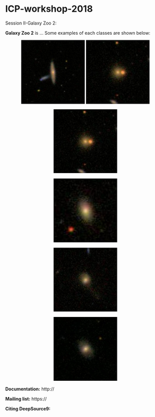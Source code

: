 ICP-workshop-2018
=======

Session II-Galaxy Zoo 2:

**Galaxy Zoo 2** is ...
Some examples of each classes are shown below:
<p align="center">
  <img src="./images/cigar_shaped_0" width="200"/>
  <img src="./images/comp_round_0" width="200"/>
</p>

<p align="center">
  <img src="./images/comp_round_0" width="200"/>
</p>

<p align="center">
  <img src="./images/mid_round_0" width="200"/>
</p>

<p align="center">
  <img src="./images/no_bar_arm_0" width="200"/>
</p>

<p align="center">
  <img src="./images/no_bar_no_arm_0" width="200"/>
</p>


**Documentation:** http://

**Mailing list:** https://

**Citing DeepSource9:** 
